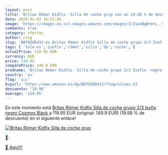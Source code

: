 ```yaml
---
layout: post
title: 'Britax Römer Kidfix  Silla de coche grup con un 19.98 % de descuento'
date: 2020-01-03 16:21:56
image: 'https://images-eu.ssl-images-amazon.com/images/I/31wnBgWrmrL._SL200_.jpg'
comments: true
category: ofertas
author: ring
slug: 'B079ZGR43J-es Britax Römer Kidfix Silla de coche grupo 2/3 Isofix negro...'
tags: [ 'tole.es','isofix','römer','silla','de','coche', ]
actualPrice: 119.95 EUR
currency: EUR
price: 119.95
comparePrice: 149.9 EUR
prodname: 'Britax Römer Kidfix  Silla de coche grupo 2/3 Isofix  negro  Cosmos Black '
country: 'es'
flag: '🇪🇸'
buyurl: 'https://www.amazon.es/dp/B079ZGR43J/?tag=tolees-21'
descuento: '19.98'
average: '119.95'
---
```


En este momento está [Britax Römer Kidfix  Silla de coche grupo 2/3 Isofix  negro  Cosmos Black ](https://www.amazon.es/dp/B079ZGR43J/?tag=tolees-21) a 119.95 EUR (original: 149.9 EUR) (19.98 %  de descuento) en el siguiente enlace!

[![Britax Römer Kidfix  Silla de coche grup](https://images-eu.ssl-images-amazon.com/images/I/31wnBgWrmrL._SL200_.jpg)](https://www.amazon.es/dp/B079ZGR43J/?tag=tolees-21)

🔎:


[🛒 Aquí!!!](https://www.amazon.es/dp/B079ZGR43J/?tag=tolees-21)

